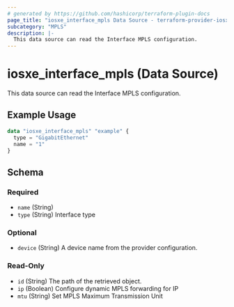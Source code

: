 ```yaml
---
# generated by https://github.com/hashicorp/terraform-plugin-docs
page_title: "iosxe_interface_mpls Data Source - terraform-provider-iosxe"
subcategory: "MPLS"
description: |-
  This data source can read the Interface MPLS configuration.
---
```


# iosxe_interface_mpls (Data Source)

This data source can read the Interface MPLS configuration.

## Example Usage

```terraform
data "iosxe_interface_mpls" "example" {
  type = "GigabitEthernet"
  name = "1"
}
```

<!-- schema generated by tfplugindocs -->
## Schema

### Required

- `name` (String)
- `type` (String) Interface type

### Optional

- `device` (String) A device name from the provider configuration.

### Read-Only

- `id` (String) The path of the retrieved object.
- `ip` (Boolean) Configure dynamic MPLS forwarding for IP
- `mtu` (String) Set MPLS Maximum Transmission Unit
